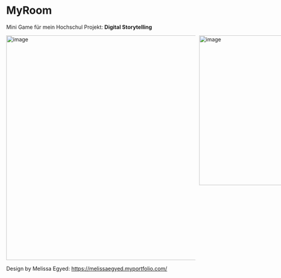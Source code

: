 # MyRoom
Mini Game für mein Hochschul Projekt: **Digital Storytelling**

<div style="display: flex; gap: 10px;">
  <img width="600" height="600" alt="image" src="https://github.com/user-attachments/assets/29d7fa14-0984-489f-ae96-c6b869ac4a32" />
  <img width="300" height="400" alt="image" src="https://github.com/user-attachments/assets/2ce20255-8116-43e1-9f05-0a12ce217de7" />
</div>

Design by Melissa Egyed: https://melissaegyed.myportfolio.com/
